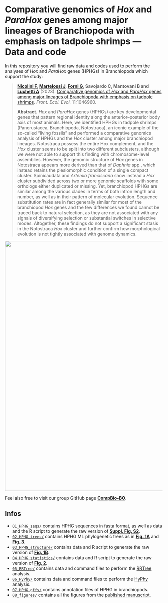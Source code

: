 # Comparative genomics of *Hox* and *ParaHox* genes among major lineages of Branchiopoda with emphasis on tadpole shrimps — Data and code

In this repository you will find raw data and codes used to perform the analyses of *Hox* and *ParaHox* genes (HPHGs) in Branchiopoda which support the study:

> **[Nicolini F](https://linktr.ee/filo.nico/), [Martelossi J](https://github.com/jacopoM28/), [Forni G](https://github.com/for-giobbe/), Savojardo C, Mantovani B and [Luchetti A](https://github.com/andluche)** (2023). [Comparative genomics of *Hox* and *ParaHox* genes among major lineages of Branchiopoda with emphasis on tadpole shrimps](https://www.frontiersin.org/articles/10.3389/fevo.2023.1046960/full). *Front. Ecol. Evol.* 11:1046960.
>
> **Abstract.** *Hox* and *ParaHox* genes (HPHGs) are key developmental genes that pattern regional identity along the anterior–posterior body axis of most animals. Here, we identified HPHGs in tadpole shrimps (Pancrustacea, Branchiopoda, Notostraca), an iconic example of the so-called “living fossils” and performed a comparative genomics analysis of HPHGs and the *Hox* cluster among major branchiopod lineages. Notostraca possess the entire Hox complement, and the *Hox* cluster seems to be split into two different subclusters, although we were not able to support this finding with chromosome-level assemblies. However, the genomic structure of *Hox* genes in Notostraca appears more derived than that of *Daphnia* spp., which instead retains the plesiomorphic condition of a single compact cluster. Spinicaudata and *Artemia franciscana* show instead a *Hox* cluster subdivided across two or more genomic scaffolds with some orthologs either duplicated or missing. Yet, branchiopod HPHGs are similar among the various clades in terms of both intron length and number, as well as in their pattern of molecular evolution. Sequence substitution rates are in fact generally similar for most of the branchiopod *Hox* genes and the few differences we found cannot be traced back to natural selection, as they are not associated with any signals of diversifying selection or substantial switches in selective modes. Altogether, these findings do not support a significant stasis in the Notostraca *Hox* cluster and further confirm how morphological evolution is not tightly associated with genome dynamics.

<p align="center">
<img src="https://user-images.githubusercontent.com/72141380/214382967-94b045a6-419a-44e4-8703-ec5b8bbc208f.png", width=800>
</p>


Feel also free to visit our group GitHub page **[CompBio-BO](https://github.com/CompBio-BO)**.

## Infos
- <code>[01_HPHG_seqs/](01_HPHG_seqs/)</code> contains HPHG sequences in fasta format, as well as data and the R script to generate the raw version of **[Suppl. Fig. S2](https://github.com/filonico/branchiopoda_Hox_ParaHox/blob/main/08_figures/suppl_fig_2.JPEG)**.
- <code>[02_HPHG_trees/](02_HPHG_trees/)</code> contains HPHG ML phylogenetic trees as in **[Fig. 1A](https://github.com/filonico/branchiopoda_Hox_ParaHox/blob/main/08_figures/figure_1.jpg)** and **[Fig. 3](https://github.com/filonico/branchiopoda_Hox_ParaHox/blob/main/08_figures/figure_3.jpg)**.
- <code>[03_HPHG_structure/](03_HPHG_structure/)</code> contains data and R script to generate the raw version of **[Fig. 1B](https://github.com/filonico/branchiopoda_Hox_ParaHox/blob/main/08_figures/figure_1.jpg)**.
- <code>[04_HPHG_statistics/](04_HPHG_statistics/)</code> contains data and R script to generate the raw version of **[Fig. 2](https://github.com/filonico/branchiopoda_Hox_ParaHox/blob/main/08_figures/figure_2.jpg)**.
- <code>[05_RRTree/](05_RRTree/)</code> contains data and command files to perform the [RRTree](https://github.com/mrrlab/RRTree) analysis.
- <code>[06_HyPhy/](06_HyPhy/)</code> contains data and command files to perform the [HyPhy](https://github.com/veg/hyphy) analysis.
- <code>[07_HPHG_gffs/](07_HPHG_gffs/)</code> contains annotation files of HPHG in branchiopods.
- <code>[08_figures/](08_figures/)</code> contains all the figures from the [published manuscript](https://www.frontiersin.org/articles/10.3389/fevo.2023.1046960/full).

